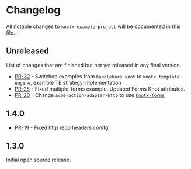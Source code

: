 # Changelog
All notable changes to `knotx-example-project` will be documented in this file.

## Unreleased
List of changes that are finished but not yet released in any final version.

- [PR-32](https://github.com/Knotx/knotx-example-project/pull/32) - Switched examples from `handlebars knot` to `knotx template engine`, example TE strategy implementation
- [PR-25](https://github.com/Knotx/knotx-example-project/pull/25) - Fixed multiple-forms example. Updated Forms Knot attributes.
- [PR-20](https://github.com/Knotx/knotx-example-project/pull/20) - Change `acme-action-adapter-http` to use [`knotx-forms`](https://github.com/Knotx/knotx-forms)


## 1.4.0
- [PR-19](https://github.com/Knotx/knotx-example-project/pull/19) - Fixed http repo headers conifg

## 1.3.0
Initial open source release.
